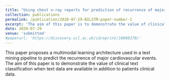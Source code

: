 ```yaml
---
title: "Using chest x-ray reports for prediction of recurrence of major cardiovascular events in cardiovascular patients"
collection: publications
permalink: /publication/2020-07-29-BILSTM-paper-number-1
excerpt: 'The aim of this paper is to demonstrate the value of clinical text classication when text data are available in addition to patients clinical data.'
date: 2020-07-29
venue: 'submitted'
#paperurl: 'https://discovery.ucl.ac.uk/id/eprint/10098370/'
---
```

This paper proposes a multimodal learning architecture used in a text mining pipeline to predict the recurrence of major cardiovascular events. The aim of this paper is to demonstrate the value of clinical text classification when text data are available in addition to patients clinical data.